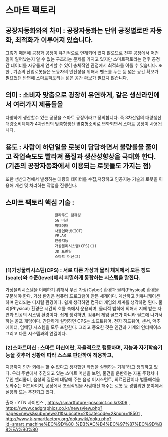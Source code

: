 # 스마트 팩토리

## 공장자동화와의 차이 : 공장자동화는 단위 공정별로만 자동화, 최적화가 이루어져 있습니다.
그렇기 때문에 공정과 공정이 유기적으로 연계되어 있지 않으므로
전후 공정에서 어떤 일이 일어났는지 알 수 없는 구조라는 문제를 가지고 있지만
스마트팩토리는 전후 공정간 데이터를 자유롭게 연계할 수 있어 총체적인 관점에서 최적화를 이룰 수 있습니다.
또한 , 기존의 산업로봇들은 노동자의 안전성을 위해서 펜스를 두는 등 넓은 공간 확보가 필요했던 반면에 
스마트팩토리는 넓은 공간 확보가 필요치 않습니다.

## 의미 :  소비자 맞춤으로 굉장히 유연하게, 같은 생산라인에서 여러가지 제품들을
다양하게 생산할수 있는 공장을 스마트 공장이라고 정의합니다.
즉 3차산업의 대량생산 대량소비체제가 4차산업의 맞춤형생산 맞춤형소비로 변화되면서 스마트 공장이 사용됩니다. 

## 용도 :  사람이 하던일을 로봇이 담당하면서 불량률을 줄이고 작업속도도 빨라져 품질과 생산성향상을 극대화 한다.(기존의 공장자동화에서 이용되는 로봇들도 가지는 점)
또한 생산과정에서 발생하는 대량의 데이터를 수집,저장하고 인공지능 기술과 로봇을 이용해 개선 및 처리하는 작업을 진행한다.


## 스마트 팩토리 핵심 기술 :
                          클라우드 컴퓨팅
                          5G 머신
                          빅데이터
                          사물인터넷(IOT)
                          VR,AR                       
                          인공지능
                          가상물리시스템(CPS)(1)
                          3D 프린팅
                          스마트 머신(2)
                          
                          
### (1)가상물리시스템(CPS) : 서로 다른 가상과 물리 체계에서 모든 정도(scale)와 수준(level)에서 치밀하게 통합하는 시스템을 말한다.
가상물리시스템을 이해하기 위해서 우선 가상(Cyber) 환경과 물리(Physical) 환경을 구분해야 한다.
가상 환경은 컴퓨터 프로그램이 만든 세계이다.
계산하고 커뮤니케이션하며 관리되는 디지털 환경이다.
쉽게 생각하면 컴퓨터 게임의 세계를 생각하면 된다. 
물리(Physical) 환경은 시간의 흐름 속에서 운용되며, 물리적 법칙에 의해서 지배 받는 자연과 인공의 시스템 환경이다.
쉽게 생각하면, 컴퓨터 게임 골프가 아니라 필드에 나가서 하는 골프 게임이다.
간단하게 설명하면 CPS는 소프트웨어, 전자 하드웨어, 센서, 액추에이터, 임베딩 시스템을 모두 포함한다.
그리고 중요한 것은 인간과 기계의 인터페이스 그리고 다른 시스템과의 연결이다. 

### (2)스마트머신 :  스마트 머신이란, 자율적으로 행동하며, 지능과 자기학습기능을 갖추어 상황에 따라 스스로 판단하여 적응하고,
지금까지 인간 외에는 할 수 없다고 생각했던 작업을 실행하는 기계”라고 정의하고 있다.
우리 주변에서 추진되고 있는 스마트 머신을 보면, 
물건을 운반하는 자율 주행차나 무인 헬리콥터, 음성의 질문에 대답해 주는 음성 어시스턴트, 의료진단이나 법률해석을 도와주는 어드바이져, 
공장에서 조립작업을 사람대신 해주는 로봇 등 광범위한 분야에서 실용화 또는 추진되고 있다. 
                          
출처 : YTN 사이언스 , https://smartfuture-poscoict.co.kr/306 ,
https://www.cadgraphics.co.kr/newsview.php?pages=news&sub=news01&subcate=2&catecode=2&num=18501 
, http://www.k-smartfactory.org/dokuwiki/doku.php?id=smart_machine%EC%9D%80_%EB%AC%B4%EC%97%87%EC%9D%B8%EA%B0%80
